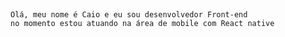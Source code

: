 
##  
    Olá, meu nome é Caio e eu sou desenvolvedor Front-end
    no momento estou atuando na área de mobile com React native 
##
